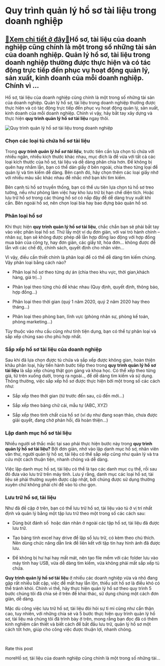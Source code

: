 Quy trình quản lý hồ sơ tài liệu trong doanh nghiệp
===================================================

[:gift:Xem chi tiết ở đây:gift:](https://hddtvn.com/quy-trinh-quan-ly-ho-so-tai-lieu-trong-doanh-nghiep/)Hồ sơ, tài liệu của doanh nghiệp cũng chính là một trong số những tài sản của doanh nghiệp. Quản lý hồ sơ, tài liệu trong doanh nghiệp thường được thực hiện và có tác động trực tiếp đến phục vụ hoạt động quản lý, sản xuất, kinh doanh của mỗi doanh nghiệp. Chính vì …
--------------------------------------------------------------------------------------------------------------------------------------------------------------------------------------------------------------------------------------------------------------------------

Hồ sơ, tài liệu của doanh nghiệp cũng chính là một trong số những tài sản của doanh nghiệp. Quản lý hồ sơ, tài liệu trong doanh nghiệp thường được thực hiện và có tác động trực tiếp đến phục vụ hoạt động quản lý, sản xuất, kinh doanh của mỗi doanh nghiệp. Chính vì vậy, hãy bắt tay xây dựng và thực hiện **quy trình quản lý hồ sơ tài liệu** ngay thôi.


![Quy trình quản lý hồ sơ tài liệu trong doanh nghiệp](https://hddtvn.com/wp-content/uploads/2021/01/stacks-documents-files-with-black-clip_8119-1532-1.jpg)


### Chọn các loại tủ chứa hồ sơ tài liệu


Trong ***quy trình quản lý hồ sơ tài liệu***, trước tiên cần lựa chọn tủ chứa với nhiều ngăn, nhiều kích thước khác nhau, mục đích là để vừa với tất cả các loại kích thước của hồ sơ, tài liệu và dễ dàng phân chia hơn. Để không bị quên hay nhầm lẫn, bạn có thể dán giấy ở bên ngoài, chia theo từng loại để quản lý và tìm kiếm dễ dàng. Bên cạnh đó, hãy chọn thêm các loại giấy nhớ với nhiều màu sắc khác nhau để nhắc nhở bạn khi tìm kiếm.


Bên cạnh tủ hồ sơ truyền thống, bạn có thể ưu tiên lựa chọn tủ hồ sơ treo tường, nếu như phòng làm việc hay kho lưu trữ bị hạn chế diện tích. Hoặc lưu trữ hồ sơ trong các thùng hồ sơ có nắp đậy để dễ dàng truy xuất khi cần. Bên ngoài hồ sơ, nên chọn loại bìa hay bao đựng bảo quản hồ sơ.


### Phân loại hồ sơ


Khi thực hiện **quy trình quản lý hồ sơ tài liệu**, chắc chắn bạn sẽ phải bắt tay vào việc phân loại hồ sơ. Thử lấy một ví dụ đơn giản, với vai trò hành chính – nhân sự, bạn sẽ không được phép dễ lẫn hợp đồng lao động với hợp đồng mua bán của công ty, hay đơn giản, các giấy tờ, hóa đơn… không được để lẫn với các chế độ, chính sách, quyết định cho nhân viên…


Vì vậy, điều cần thiết chính là phân loại để có thể dễ dàng tìm kiếm chúng. Vậy phân loại bằng cách nào?




* Phân loại hồ sơ theo từng dự án (chia theo khu vực, thời gian,khách hàng, giá trị…)

* Phân loại theo từng chủ đề khác nhau (Quy định, quyết định, thông báo, hợp đồng…)

* Phân loại theo thời gian (quý 1 năm 2020, quý 2 năm 2020 hay theo tháng…)

* Phân loại theo phòng ban, lĩnh vực (phòng nhân sự, phòng kế toán, phòng marketing…)



Tùy thuộc vào nhu cầu cũng như tính tiện dụng, bạn có thể tự phân loại và sắp xếp chúng sao cho phù hợp nhất.


### Sắp xếp hồ sơ tài liệu của doanh nghiệp


Sau khi đã lựa chọn được tủ chứa và sắp xếp được không gian, hoàn thiện khâu phân loại, hãy tiến hành bước tiếp theo trong **quy trình quản lý hồ sơ tài liệu** là sắp xếp chúng thật gọn gàng và khoa học. Có thể xếp theo từng giá, từ trên xuống dưới, trong ra ngoài.., để dễ dàng tìm kiếm và sử dụng. Thông thường, việc sắp xếp hồ sơ được thực hiện bởi một trong số các cách như:




* Sắp xếp theo thời gian (từ trước đến sau, cũ đến mới…)

* Sắp xếp theo bảng chữ cái, mẫu tự (ABC, XYZ)

* Sắp xếp theo tính chất của hồ sơ (ví dụ như đang soạn thảo, chưa được giải quyết, đang chờ phản hồi, đã hoàn thiện…)



### Lập danh mục hồ sơ tài liệu


Nhiều người sẽ thắc mắc tại sao phải thực hiện bước này trong **quy trình quản lý hồ sơ tài liệu?** Bởi đơn giản, nhờ vào lập danh mục hồ sơ, nhân viên văn thư, người quản lý hồ sơ, tài liệu có thể sắp xếp cũng như quản lý và tra cứu một cách thuận tiện, nhanh chóng và dễ dàng.


Việc lập danh mục hồ sơ, tài liệu có thể là tạo các danh mục cụ thể, rồi sau đó đưa vào lưu trữ trên máy tính. Lưu ý rằng, danh mục các loại hồ sơ, tài liệu sẽ phải thường xuyên được cập nhật, bởi chúng được sử dụng thường xuyên chứ không phải chỉ để vào tủ cho gọn.


### Lưu trữ hồ sơ, tài liệu


Như đã đề cập ở trên, bạn có thể lưu trữ hồ sơ, tài liệu vào tủ ở vị trí nhất định và quản lý bằng một tập lưu trữ theo một trong số các cách sau:




* Dùng bút đánh số  hoặc dán nhãn ở ngoài các tập hồ sơ, tài liệu đã được lưu trữ.

* Tạo bảng tính excel hay drive để lập sổ lưu trữ, có kèm theo chú thích. Nên dùng chức năng dẫn link để liên kết với tập tin hay hình ảnh đã được lưu.

* Để không bị hư hại hay mất mát, nên tạo file mềm với các folder lưu vào máy tính hay USB, vừa dễ dàng tìm kiếm, vừa không phải mất sắp xếp tủ chứa.



**Quy trình quản lý hồ sơ tài liệu** ở nhiều các doanh nghiệp vừa và nhỏ đang gặp rất nhiều bất cập, việc để mất hay lẫn lộn, thiếu sót hồ sơ là điều khó có thể tránh khỏi. Chính vì thế, hãy thực hiện quản lý hồ sơ theo quy trình 5 bước chúng tôi đã chia sẻ ở trên để khai thác, sử dụng chúng một cách đơn giản, dễ dàng. 


Mặc dù công việc lưu trữ hồ sơ, tài liệu đòi hỏi sự tỉ mỉ cũng như cẩn thận cao, tuy nhiên, với những chia sẻ và 5 bước thực hiện quy trình quản lý hồ sơ, tài liệu mà chúng tôi đã trình bày ở trên, mong rằng bạn đọc đã có thêm kinh nghiệm cần thiết và biết cách để bắt đầu lưu trữ, quản lý hồ sơ một cách tốt hơn, giúp cho công việc được thuận lợi, nhanh chóng.


 








































Rate this post


moreHồ sơ, tài liệu của doanh nghiệp cũng chính là một trong số những tài…


